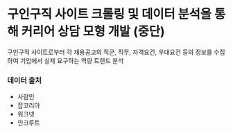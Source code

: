 # 구인구직 사이트 크롤링 및 데이터 분석을 통해 커리어 상담 모형 개발 (중단)

구인구직 사이트로부터 각 채용공고의 직군, 직무, 자격요건, 우대요건 등의 정보를 수집하여 기업에서 실제 요구하는 역량 트렌드 분석

### 데이터 출처

- 사람인 
- 잡코리아 
- 워크넷
- 인크루트

